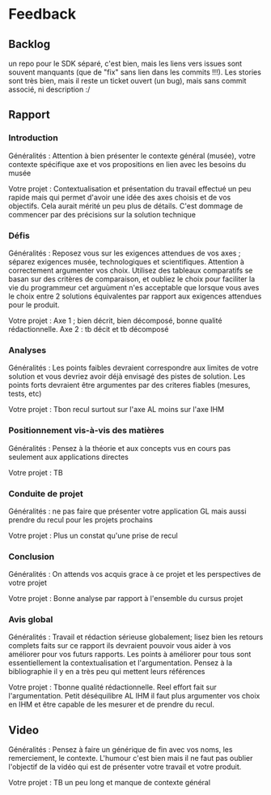 # Feedback

## Backlog

un repo pour le SDK séparé, c'est bien, mais les liens vers issues sont souvent manquants (que de "fix" sans lien dans les commits !!!). Les stories sont très bien, mais il reste un ticket ouvert (un bug), mais sans commit associé, ni description :/

## Rapport

### Introduction

Généralités : Attention à bien présenter le contexte général (musée), votre contexte spécifique axe et vos propositions en lien avec les besoins du musée

Votre projet : Contextualisation et présentation du travail effectué un peu rapide mais qui permet d'avoir une idée des axes choisis et de vos objectifs. Cela aurait mérité un peu plus de détails. C'est dommage de commencer par des précisions sur la solution technique


### Défis

Généralités : Reposez vous sur les exigences attendues de vos axes ; séparez exigences musée, technologiques et scientifiques. Attention à correctement argumenter vos choix. Utilisez des tableaux comparatifs se basan sur des critères de comparaison, et oubliez le choix pour faciliter la vie du programmeur cet arguùment n'es acceptable que lorsque vous aves le choix entre 2 solutions équivalentes par rapport aux exigences attendues pour le produit.

Votre projet : Axe 1 ; bien décrit, bien décomposé, bonne qualité rédactionnelle. Axe 2 : tb décit et tb décomposé


### Analyses

Généralités : Les points faibles devraient correspondre aux limites de votre solution et vous devriez avoir déjà envisagé des pistes de solution. Les points forts devraient être argumentes par des criteres fiables (mesures, tests, etc)

Votre projet : Tbon recul surtout sur l'axe AL moins sur l'axe IHM


### Positionnement vis-à-vis des matières

Généralités : Pensez à la théorie et aux concepts vus en cours pas seulement aux applications directes

Votre projet : TB


### Conduite de projet

Généralités : ne pas faire que présenter votre application GL mais aussi prendre du recul pour les projets prochains


Votre projet : Plus un constat qu'une prise de recul


### Conclusion

Généralités : On attends vos acquis grace à ce projet et les perspectives de votre projet


Votre projet : Bonne analyse par rapport à l'ensemble du cursus projet


### Avis global

Généralités : Travail et rédaction sérieuse globalement; lisez bien les retours complets faits sur ce rapport ils devraient pouvoir vous aider à vos améliorer pour vos futurs rapports. Les points à améliorer pour tous sont essentiellement la contextualisation et l'argumentation. Pensez à la bibliographie il y en a très peu qui mettent leurs références

Votre projet : Tbonne qualité rédactionnelle. Reel effort fait sur l'argumentation. Petit déséquilibre AL IHM il faut plus argumenter vos choix en IHM et être capable de les mesurer et de prendre du recul.



## Video

Généralités : Pensez à faire un générique de fin avec vos noms, les remerciement, le contexte. L'humour c'est bien mais il ne faut pas oublier l'objectif de la vidéo qui est de présenter votre travail et votre produit.

Votre projet : TB  un peu long et manque de contexte général
